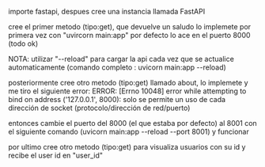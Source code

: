 importe fastapi, despues cree una instancia llamada FastAPI

cree el primer metodo (tipo:get), que devuelve un saludo
lo implemete por primera vez con "uvircorn main:app"
por defecto lo ace en el puerto 8000 (todo ok)

NOTA: utilizar "--reload" para cargar la api cada vez que se actualice automaticamente
(comando completo : uvicorn main:app --reload)
 
posteriormente cree otro metodo (tipo:get) llamado about, 
lo implemete y me tiro el siguiente error:
ERROR:  [Errno 10048] error while attempting to bind on address ('127.0.0.1', 8000): 
solo se permite un uso de cada dirección de socket (protocolo/dirección de red/puerto)

entonces cambie el puerto del 8000 (el que estaba por defecto) al 8001 con el siguiente comando
(uvicorn main:app --reload --port 8001)
y funcionar

por ultimo cree otro metodo (tipo:get) para visualiza usuarios con su id y recibe el user id en "user_id"
